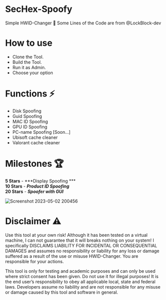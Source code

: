 # SecHex-Spoofy

Simple HWID-Changer 🔑︎
Some Lines of the Code are from @LockBlock-dev 


# How to use
+ Clone the Tool.
+ Build the Tool.
+ Run it as Admin.
+ Choose your option


# Functions ⚡
+ Disk Spoofing
+ Guid Spoofing
+ MAC ID Spoofing
+ GPU ID Spoofing
+ PC-name Spoofing [Soon...]
+ Ubisoft cache cleaner
+ Valorant cache cleaner


# Milestones 🏆
**5 Stars** - ***Display Spoofing  ***                             
**10 Stars** - ***Product ID Spoofing***                                                                 
**20 Stars** - ***Spoofer with GUI***                                                      

![Screenshot 2023-05-02 200456](https://user-images.githubusercontent.com/96635023/235751072-1c467e2d-7b0b-4715-b196-85404a5f6ff0.png)

# Disclaimer ⚠️
Use this tool at your own risk! Although it has been tested on a virtual machine, I can not guarantee that it will breaks nothing on your system! I specifically DISCLAIMS LIABILITY FOR INCIDENTAL OR CONSEQUENTIAL DAMAGES and assumes no responsibility or liability for any loss or damage suffered as a result of the use or misuse HWID-Changer. You are responsible for your actions.

This tool is only for testing and academic purposes and can only be used where strict consent has been given. Do not use it for illegal purposes! It is the end user’s responsibility to obey all applicable local, state and federal laws. Developers assume no liability and are not responsible for any misuse or damage caused by this tool and software in general.
